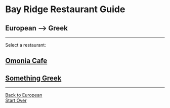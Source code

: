 # Bay Ridge Restaurant Guide
## European --> Greek
---
Select a restaurant:
## [Omonia Cafe](https://omoniacafe.com)
## [Something Greek](https://www.somethinggreek.com/?gclid=CjwKCAiAlfqOBhAeEiwAYi43F6iqApwckm5BTHVOWaGJJnz3-zGWKIwYnqVczJbpYpZhGAaJoCHawhoCqNYQAvD_BwE)
---
[Back to European](european.md)  
[Start Over](../home.md)
